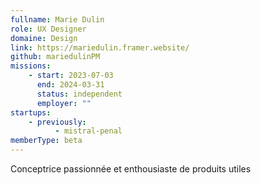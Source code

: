 ```yaml
---
fullname: Marie Dulin
role: UX Designer
domaine: Design
link: https://mariedulin.framer.website/
github: mariedulinPM
missions:
    - start: 2023-07-03
      end: 2024-03-31
      status: independent
      employer: ""
startups:
    - previously:
          - mistral-penal
memberType: beta
---
```


Conceptrice passionnée et enthousiaste de produits utiles
